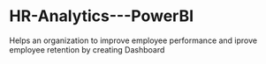 # HR-Analytics---PowerBI
Helps an organization to improve employee performance and iprove employee retention by creating Dashboard 
